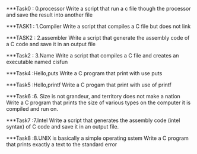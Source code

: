 ***Task0 : 0.processor
    Write a script that run a c file though the processor and save the result into another file

***TASK1 : 1.Compiler
    Write a script that compiles a C file but does not link

***TASK2 : 2.assembler
     Write a script that generate the assembly code of a C code and save it in an output file 

***Task2 : 3.Name
    Write a script that compiles a C file and creates an executable named cisfun

***Task4 :Hello,puts
   Write a C program that print with use puts

***Task5 :Hello,printf
   Write a C progam that print with use of printf

***Task6 :6. Size is not grandeur, and territory does not make a nation
    Write  a C program that prints the size of various types on the computer it is compiled and run on.

***Task7 :7.Intel
     Write a script that generates the assembly code (intel syntax) of C code and save it in an output file.

***Task8 :8.UNIX is basically a simple operating sstem
   Write a C program that prints exactly a text to the standard error
